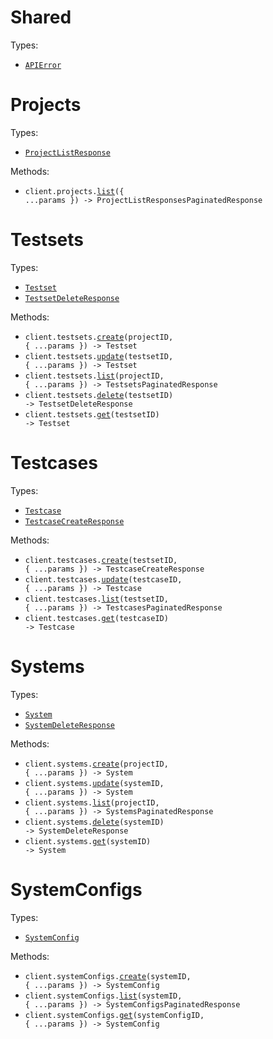 # Shared

Types:

- <code><a href="./src/resources/shared.ts">APIError</a></code>

# Projects

Types:

- <code><a href="./src/resources/projects.ts">ProjectListResponse</a></code>

Methods:

- <code title="get /projects">client.projects.<a href="./src/resources/projects.ts">list</a>({ ...params }) -> ProjectListResponsesPaginatedResponse</code>

# Testsets

Types:

- <code><a href="./src/resources/testsets.ts">Testset</a></code>
- <code><a href="./src/resources/testsets.ts">TestsetDeleteResponse</a></code>

Methods:

- <code title="post /projects/{projectId}/testsets">client.testsets.<a href="./src/resources/testsets.ts">create</a>(projectID, { ...params }) -> Testset</code>
- <code title="patch /testsets/{testsetId}">client.testsets.<a href="./src/resources/testsets.ts">update</a>(testsetID, { ...params }) -> Testset</code>
- <code title="get /projects/{projectId}/testsets">client.testsets.<a href="./src/resources/testsets.ts">list</a>(projectID, { ...params }) -> TestsetsPaginatedResponse</code>
- <code title="delete /testsets/{testsetId}">client.testsets.<a href="./src/resources/testsets.ts">delete</a>(testsetID) -> TestsetDeleteResponse</code>
- <code title="get /testsets/{testsetId}">client.testsets.<a href="./src/resources/testsets.ts">get</a>(testsetID) -> Testset</code>

# Testcases

Types:

- <code><a href="./src/resources/testcases.ts">Testcase</a></code>
- <code><a href="./src/resources/testcases.ts">TestcaseCreateResponse</a></code>

Methods:

- <code title="post /testsets/{testsetId}/testcases">client.testcases.<a href="./src/resources/testcases.ts">create</a>(testsetID, { ...params }) -> TestcaseCreateResponse</code>
- <code title="put /testcases/{testcaseId}">client.testcases.<a href="./src/resources/testcases.ts">update</a>(testcaseID, { ...params }) -> Testcase</code>
- <code title="get /testsets/{testsetId}/testcases">client.testcases.<a href="./src/resources/testcases.ts">list</a>(testsetID, { ...params }) -> TestcasesPaginatedResponse</code>
- <code title="get /testcases/{testcaseId}">client.testcases.<a href="./src/resources/testcases.ts">get</a>(testcaseID) -> Testcase</code>

# Systems

Types:

- <code><a href="./src/resources/systems.ts">System</a></code>
- <code><a href="./src/resources/systems.ts">SystemDeleteResponse</a></code>

Methods:

- <code title="post /projects/{projectId}/systems">client.systems.<a href="./src/resources/systems.ts">create</a>(projectID, { ...params }) -> System</code>
- <code title="patch /systems/{systemId}">client.systems.<a href="./src/resources/systems.ts">update</a>(systemID, { ...params }) -> System</code>
- <code title="get /projects/{projectId}/systems">client.systems.<a href="./src/resources/systems.ts">list</a>(projectID, { ...params }) -> SystemsPaginatedResponse</code>
- <code title="delete /systems/{systemId}">client.systems.<a href="./src/resources/systems.ts">delete</a>(systemID) -> SystemDeleteResponse</code>
- <code title="get /systems/{systemId}">client.systems.<a href="./src/resources/systems.ts">get</a>(systemID) -> System</code>

# SystemConfigs

Types:

- <code><a href="./src/resources/system-configs.ts">SystemConfig</a></code>

Methods:

- <code title="post /systems/{systemId}/configs">client.systemConfigs.<a href="./src/resources/system-configs.ts">create</a>(systemID, { ...params }) -> SystemConfig</code>
- <code title="get /systems/{systemId}/configs">client.systemConfigs.<a href="./src/resources/system-configs.ts">list</a>(systemID, { ...params }) -> SystemConfigsPaginatedResponse</code>
- <code title="get /systems/{systemId}/configs/{systemConfigId}">client.systemConfigs.<a href="./src/resources/system-configs.ts">get</a>(systemConfigID, { ...params }) -> SystemConfig</code>
